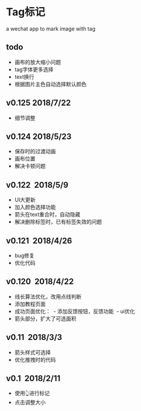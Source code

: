 # Tag标记
a wechat app to mark image with tag

todo
----------------------
- 画布的放大缩小问题
- tag字体更多选择
- text换行
- 根据图片主色自动选择默认颜色

v0.125  2018/7/22
------------------------
- 细节调整

v0.124  2018/5/23
------------------------
- 保存时的过渡动画
- 画布位置
- 解决卡顿问题

v0.122  2018/5/9
------------------------
- UI大更新
- 加入颜色选择功能
- 箭头在text重合时，自动隐藏
- 解决删除标签时，已有标签失效的问题

v0.121  2018/4/26
------------------------
- bug修复
- 优化代码

v0.120  2018/4/22
------------------------
- 线长算法优化，改用点线判断
- 添加教程页面
- 成功页面优化：
  - 添加反馈按钮，反馈功能
  - ui优化
- 箭头部分，扩大了可选面积

v0.11  2018/3/3
------------------------
- 箭头样式可选择
- 优化推拽时的代码

v0.1  2018/2/11
------------------------
- 使用👆进行标记
- 点击调整大小
